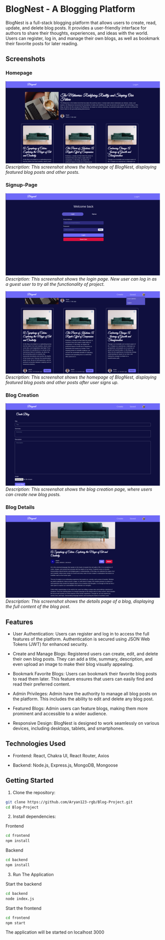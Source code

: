 # BlogNest - A Blogging Platform

BlogNest is a full-stack blogging platform that allows users to create, read, update, and delete blog posts. It provides a user-friendly interface for authors to share their thoughts, experiences, and ideas with the world. Users can register, log in, and manage their own blogs, as well as bookmark their favorite posts for later reading.

## Screenshots

### Homepage

![Homepage](/images/homepage.png)
*Description: This screenshot shows the homepage of BlogNest, displaying featured blog posts and other posts.*

### Signup-Page

![Login](/images/Login.png)
*Description: This screenshot shows the login page. New user can log in as a guest user to try all the functionality of project.*


![UpdatedHomePage](/images/UpdatedHomePage.png)
*Description: This screenshot shows the homepage of BlogNest, displaying featured blog posts and other posts after user signs up.*

### Blog Creation

![Blog Creation](/images/CreateBlog.png)
*Description: This screenshot shows the blog creation page, where users can create new blog posts.*

### Blog Details

![Blog Details](/images/blog-details.png)
*Description: This screenshot shows the details page of a blog, displaying the full content of the blog post.*


## Features

- User Authentication: Users can register and log in to access the full features of the platform. Authentication is secured using JSON Web Tokens (JWT) for enhanced security.

- Create and Manage Blogs: Registered users can create, edit, and delete their own blog posts. They can add a title, summary, description, and even upload an image to make their blog visually appealing.

- Bookmark Favorite Blogs: Users can bookmark their favorite blog posts to read them later. This feature ensures that users can easily find and read their preferred content.

- Admin Privileges: Admin have the authority to manage all blog posts on the platform. This includes the ability to edit and delete any blog post.

- Featured Blogs: Admin users can feature blogs, making them more prominent and accessible to a wider audience.

- Responsive Design: BlogNest is designed to work seamlessly on various devices, including desktops, tablets, and smartphones.

## Technologies Used

- Frontend: React, Chakra UI, React Router, Axios

- Backend: Node.js, Express.js, MongoDB, Mongoose

## Getting Started

1. Clone the repository:

```bash
git clone https://github.com/Aryan123-rgb/Blog-Project.git
cd Blog-Project
```
2. Install dependencies:

Frontend
```bash
cd frontend
npm install
```

Backend
```bash
cd backend
npm install
```

3. Run The Application

Start the backend
```bash
cd backend
node index.js
```

Start the frontend
```bash
cd frontend
npm start
```

The application will be started on localhost 3000